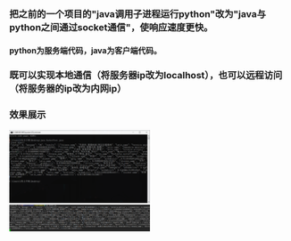 ### 把之前的一个项目的"java调用子进程运行python"改为"java与python之间通过socket通信"，使响应速度更快。  

#### python为服务端代码，java为客户端代码。  

### 既可以实现本地通信（将服务器ip改为localhost），也可以远程访问（将服务器的ip改为内网ip）

### 效果展示  
<img src="./img/2.png" width="50%">
<img src="./img/1.png" width="50%">

